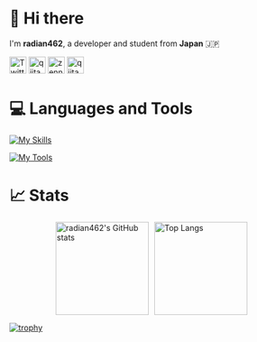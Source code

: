 <!--
**radian462/radian462** is a ✨ _special_ ✨ repository because its `README.md` (this file) appears on your GitHub profile.

Here are some ideas to get you started:

- 🔭 I’m currently working on ...
- 🌱 I’m currently learning ...
- 👯 I’m looking to collaborate on ...
- 🤔 I’m looking for help with ...
- 💬 Ask me about ...
- 📫 How to reach me: ...
- 😄 Pronouns: ...
- ⚡ Fun fact: ...
-->

# 👋 Hi there
I'm **radian462**, a developer and student from **Japan** 🇯🇵  

<p>
    <a href="https://x.com/radian462"><img alt="Twitter" width="30px" src="https://simpleicons.org/icons/x.svg" /></a>
    <a href="https://bsky.app/profile/radian.f5.si"><img alt="qiita" width="30px" src="https://simpleicons.org/icons/bluesky.svg" /></a>
    <a href="https://zenn.dev/radian462"><img alt="zenn" width="30px" src="https://simpleicons.org/icons/zenn.svg" /></a>
    <a href="https://qiita.com/radian462"><img alt="qiita" width="30px" src="https://simpleicons.org/icons/qiita.svg" /></a>
</p>

# 💻 Languages and Tools
[![My Skills](https://skillicons.dev/icons?i=python,go,html,css,bootstrap,discord)](https://skillicons.dev)

[![My Tools](https://skillicons.dev/icons?i=git,github,gitlab,docker,gcp,redis,vscode)](https://skillicons.dev)

# 📈 Stats
<div style="display: flex; justify-content: center; gap: 10px;">
    <img src="https://github-readme-stats.vercel.app/api?username=radian462&show_icons=true&theme=dark&count_private=true" alt="radian462's GitHub stats" height="165" />
    <img src="https://github-readme-stats.vercel.app/api/top-langs?username=radian462&show_icons=true&locale=en&layout=compact&theme=dark" alt="Top Langs" height="165" />
</div>

[![trophy](https://github-profile-trophy.vercel.app/?username=radian462&theme=onedark)](https://github.com/ryo-ma/github-profile-trophy)
